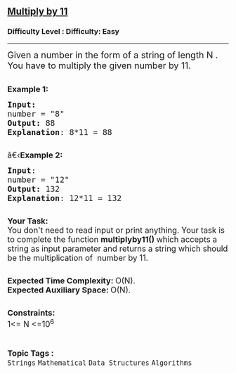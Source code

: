 <h2><a href="https://www.geeksforgeeks.org/problems/multiply-by-111820/1?page=3&category=Strings&status=unsolved,attempted&sortBy=accuracy">Multiply by 11</a></h2><h3>Difficulty Level : Difficulty: Easy</h3><hr><div class="problems_problem_content__Xm_eO"><p><span style="font-size:20px">Given a number in the form of a string of length N . You have to multiply the given number by 11.</span></p>

<p><br>
<span style="font-size:18px"><strong>Example 1:</strong></span></p>

<pre><span style="font-size:18px"><strong>Input:</strong>
number = "8"
<strong>Output:</strong> 88
<strong>Explanation</strong>: 8*11 = 88
</span></pre>

<p><br>
<span style="font-size:18px">â€‹<strong>Example 2:</strong></span></p>

<pre><span style="font-size:18px"><strong>Input</strong>: 
number = "12"
<strong>Output:</strong> 132
<strong>Explanation</strong>: 12*11 = 132
</span></pre>

<p><br>
<span style="font-size:18px"><strong>Your Task:</strong><br>
You don't need to read input or print anything. Your task is to complete the function <strong>multiplyby11</strong><strong>()&nbsp;</strong>which accepts a string as input parameter and returns a string which should be the multiplication of &nbsp;number by 11.</span></p>

<p><br>
<span style="font-size:18px"><strong>Expected Time Complexity:&nbsp;</strong>O(N).<br>
<strong>Expected Auxiliary Space:&nbsp;</strong>O(N).</span><br>
&nbsp;</p>

<p><span style="font-size:18px"><strong>Constraints:</strong><br>
1&lt;= N &lt;=10<sup>6</sup></span></p>
</div><br><p><span style=font-size:18px><strong>Topic Tags : </strong><br><code>Strings</code>&nbsp;<code>Mathematical</code>&nbsp;<code>Data Structures</code>&nbsp;<code>Algorithms</code>&nbsp;